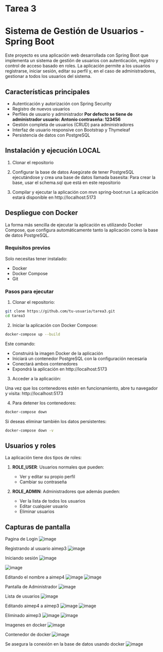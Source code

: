 # Tarea 3
# Sistema de Gestión de Usuarios - Spring Boot

Este proyecto es una aplicación web desarrollada con Spring Boot que implementa un sistema de gestión de usuarios con autenticación, registro y control de acceso basado en roles. La aplicación permite a los usuarios registrarse, iniciar sesión, editar su perfil y, en el caso de administradores, gestionar a todos los usuarios del sistema.

## Características principales

- Autenticación y autorización con Spring Security
- Registro de nuevos usuarios
- Perfiles de usuario y administrador
  **Por defecto se tiene de administrador
     usuario: Antonio
     contraseña: 123456**
- Gestión completa de usuarios (CRUD) para administradores
- Interfaz de usuario responsive con Bootstrap y Thymeleaf
- Persistencia de datos con PostgreSQL

## Instalación y ejecución LOCAL
1. Clonar el repositorio

2. Configurar la base de datos
Asegúrate de tener PostgreSQL ejecutándose y crea una base de datos llamada basesita:
Para crear la base, usar el schema.sql que está en este repositorio

4. Compilar y ejecutar la aplicación con mvn spring-boot:run
La aplicación estará disponible en http://localhost:5173


## Despliegue con Docker

La forma más sencilla de ejecutar la aplicación es utilizando Docker Compose, que configura automáticamente tanto la aplicación como la base de datos PostgreSQL.

### Requisitos previos

Solo necesitas tener instalado:
- Docker
- Docker Compose
- Git

### Pasos para ejecutar

1. Clonar el repositorio:

```bash
git clone https://github.com/tu-usuario/tarea3.git
cd tarea3
```

2. Iniciar la aplicación con Docker Compose:

```bash
docker-compose up --build
```

Este comando:
- Construirá la imagen Docker de la aplicación
- Iniciará un contenedor PostgreSQL con la configuración necesaria
- Conectará ambos contenedores
- Expondrá la aplicación en http://localhost:5173

3. Acceder a la aplicación:

Una vez que los contenedores estén en funcionamiento, abre tu navegador y visita:
http://localhost:5173

4. Para detener los contenedores:

```bash
docker-compose down
```

Si deseas eliminar también los datos persistentes:

```bash
docker-compose down -v
```

## Usuarios y roles

La aplicación tiene dos tipos de roles:

1. **ROLE_USER**: Usuarios normales que pueden:
   - Ver y editar su propio perfil
   - Cambiar su contraseña

2. **ROLE_ADMIN**: Administradores que además pueden:
   - Ver la lista de todos los usuarios
   - Editar cualquier usuario
   - Eliminar usuarios

## Capturas de pantalla
Pagina de Login
![image](https://github.com/user-attachments/assets/59c6d55c-af4d-4254-aa5b-dde49ae768a7)

Registrando al usuario aimep3
![image](https://github.com/user-attachments/assets/04611eb5-5aa4-4e22-87b8-24675d381194)

Iniciando sesión
![image](https://github.com/user-attachments/assets/fd294936-fbb8-4b78-ba93-a2bea44b1c7c)

![image](https://github.com/user-attachments/assets/e8b6b75f-350e-4c3a-8f51-597d9d378387)

Editando el nombre a aimep4
![image](https://github.com/user-attachments/assets/82180f23-a419-40f8-bdf3-6c68bf1ce53d)
![image](https://github.com/user-attachments/assets/bf505b5c-7d39-4bf3-a11a-0347e18baf55)

Pantalla de Administrador
![image](https://github.com/user-attachments/assets/e61e58cb-2ee2-4760-b886-087b5b7fa286)

Lista de usuarios
![image](https://github.com/user-attachments/assets/3969874e-dbd4-4c90-a9f3-2721001c8bba)

Editando aimep4 a aimep3
![image](https://github.com/user-attachments/assets/c2215b2c-ff36-4607-9ba7-ea6375432920)
![image](https://github.com/user-attachments/assets/81925aa5-1780-42f6-b638-bc097322bdee)

Eliminado aimep3
![image](https://github.com/user-attachments/assets/cfe999cf-3d14-4bf3-b6ba-bc2654c67bc2)
![image](https://github.com/user-attachments/assets/79555713-da09-42dd-af1e-af62ed09f80d)

Imagenes en docker
![image](https://github.com/user-attachments/assets/be17b799-a58b-4e0a-b472-b0530f1db5c7)

Contenedor de docker
![image](https://github.com/user-attachments/assets/ce9cabee-8e11-4dd3-8fec-31406acb73b5)

Se asegura la conexión en la base de datos usando docker
![image](https://github.com/user-attachments/assets/e9bdfc09-c8ff-406e-ae66-1f1bb0de8f6d)


